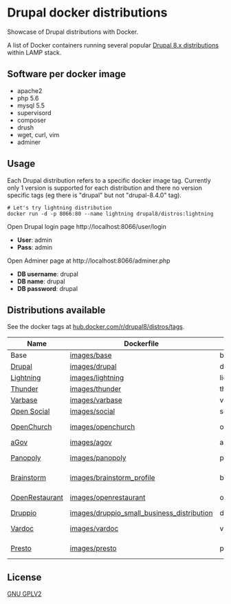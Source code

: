 # Drupal docker distributions
Showcase of Drupal distributions with Docker.

A list of Docker containers running several popular [Drupal 8.x distributions](https://www.drupal.org/project/project_distribution) within LAMP stack.

## Software per docker image
- apache2
- php 5.6
- mysql 5.5
- supervisord
- composer
- drush
- wget, curl, vim
- adminer

## Usage

Each Drupal distribution refers to a specific docker image tag.
Currently only 1 version is supported for each distribution and there no
version specific tags (eg there is "drupal" but not "drupal-8.4.0" tag).

```
# Let's try lightning distribution
docker run -d -p 8066:80 --name lightning drupal8/distros:lightning
```

Open Drupal login page http://localhost:8066/user/login

- **User**: admin
- **Pass**: admin

Open Adminer page at http://localhost:8066/adminer.php

- **DB username**: drupal
- **DB name**: drupal
- **DB password**: drupal

## Distributions available

See the docker tags at [hub.docker.com/r/drupal8/distros/tags](https://hub.docker.com/r/drupal8/distros/tags/).

| Name | Dockerfile | Tag | Version |
|---   |---         |---  |      ---|
| Base | [images/base](https://github.com/theodorosploumis/drupal-docker-distros/blob/master/images/base/Dockerfile/) | base | - |
| [Drupal](https://www.drupal.org/project/drupal) | [images/drupal](https://github.com/theodorosploumis/drupal-docker-distros/blob/master/images/drupal/Dockerfile/) | drupal | 8.4.0 |
| [Lightning](https://www.drupal.org/project/lightning) | [images/lightning](https://github.com/theodorosploumis/drupal-docker-distros/blob/master/images/lightning/Dockerfile/) | lightning | 2.2.0 |
| [Thunder](https://www.drupal.org/project/thunder) | [images/thunder](https://github.com/theodorosploumis/drupal-docker-distros/blob/master/images/thunder/Dockerfile/) | thunder | 2.9 |
| [Varbase](https://www.drupal.org/project/varbase) | [images/varbase](https://github.com/theodorosploumis/drupal-docker-distros/blob/master/images/varbase/Dockerfile/) | varbase | 4.10 |
| [Open Social](https://www.drupal.org/project/social) | [images/social](https://github.com/theodorosploumis/drupal-docker-distros/blob/master/images/social/Dockerfile/) | social | 1.5 |
| [OpenChurch](https://www.drupal.org/project/openchurch) | [images/openchurch](https://github.com/theodorosploumis/drupal-docker-distros/blob/master/images/openchurch/Dockerfile/) | openchurch | 2.0-rc11 |
| [aGov](https://www.drupal.org/project/agov) | [images/agov](https://github.com/theodorosploumis/drupal-docker-distros/blob/master/images/agov/Dockerfile/) | agov | 1.3 |
| [Panopoly](https://www.drupal.org/project/panopoly) | [images/panopoly](https://github.com/theodorosploumis/drupal-docker-distros/blob/master/images/panopoly/Dockerfile/) | panopoly | 2.0-alpha7 |
| [Brainstorm](https://www.drupal.org/project/brainstorm_profile) | [images/brainstorm_profile](https://github.com/theodorosploumis/drupal-docker-distros/blob/master/images/brainstorm_profile/Dockerfile/) | brainstorm | 1.0-beta2 |
| [OpenRestaurant](https://www.drupal.org/project/openrestaurant) | [images/openrestaurant](https://github.com/theodorosploumis/drupal-docker-distros/blob/master/images/openrestaurant/Dockerfile/) | openrestaurant | 1.0-beta2 |
| [Druppio](https://www.drupal.org/project/druppio_small_business_distribution) | [images/druppio_small_business_distribution](https://github.com/theodorosploumis/drupal-docker-distros/blob/master/images/druppio_small_business_distribution/Dockerfile/) | druppio | 1.14 |
| [Vardoc](https://www.drupal.org/project/vardoc) | [images/vardoc](https://github.com/theodorosploumis/drupal-docker-distros/blob/master/images/vardoc/Dockerfile/) | vardoc | 8.1.0-beta2 |
| [Presto](https://www.drupal.org/project/presto) | [images/presto](https://github.com/theodorosploumis/drupal-docker-distros/blob/master/images/presto/Dockerfile/) | presto | 2.0-beta3 |

## License

[GNU GPLV2](LICENSE)
